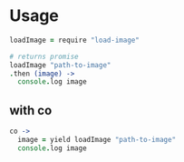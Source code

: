 # Usage

```coffee
loadImage = require "load-image"

# returns promise
loadImage "path-to-image"
.then (image) ->
  console.log image 
```

## with co
```coffee
co ->
  image = yield loadImage "path-to-image"
  console.log image
